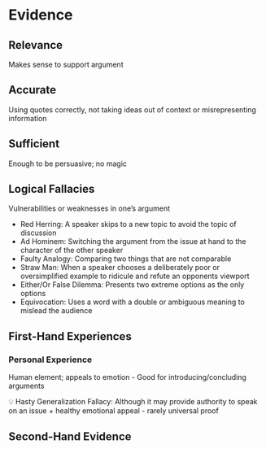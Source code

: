 # Evidence

## Relevance

Makes sense to support argument

## Accurate

Using quotes correctly, not taking ideas out of context or misrepresenting information

## Sufficient

Enough to be persuasive; no magic

## Logical Fallacies

Vulnerabilities or weaknesses in one’s argument

- Red Herring: A speaker skips to a new topic to avoid the topic of discussion
- Ad Hominem: Switching the argument from the issue at hand to the character of the other speaker
- Faulty Analogy: Comparing two things that are not comparable
- Straw Man: When a speaker chooses a deliberately poor or oversimplified example to ridicule and refute an opponents viewport
- Either/Or False Dilemma: Presents two extreme options as the only options
- Equivocation: Uses a word with a double or ambiguous meaning to mislead the audience

## First-Hand Experiences

### Personal Experience

Human element; appeals to emotion - Good for introducing/concluding arguments

<aside>
💡 Hasty Generalization Fallacy: Although it may provide authority to speak on an issue + healthy emotional appeal - rarely universal proof

</aside>

## Second-Hand Evidence